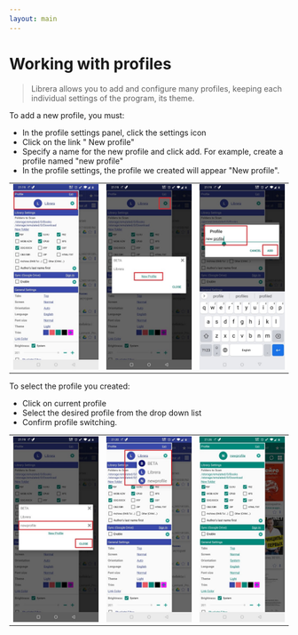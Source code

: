 ```yaml
---
layout: main
---
```


# Working with profiles

> Librera allows you to add and configure many profiles, keeping each individual settings of the program, its theme.


To add a new profile, you must:

* In the profile settings panel, click the settings icon
* Click on the link " New profile"
* Specify a name for the new profile and click add. For example, create a profile named "new profile"
* In the profile settings, the profile we created will appear "New profile".

||||
|-|-|-|
|![](1.jpg)|![](2.jpg)|![](3.jpg)|

To select the profile you created:

* Click on current profile
* Select the desired profile from the drop down list
* Confirm profile switching.

||||
|-|-|-|
|![](4.jpg)|![](5.jpg)|![](6.jpg)|
